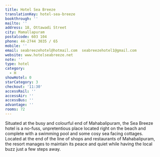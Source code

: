 ```yaml
---
title: Hotel Sea Breeze
translationKey: hotel-sea-breeze
bookthrough: ''
mailto: ''
address: 18, Ottawadi Street
city: Mamallapuram
postalcode: 603 104
phone: 44-2744 3035 / 65
mobile: ''
email: seabreezehotel@hotmail.com  seabreezehotel1@gmail.com
website: www.hotelseabreeze.net
note: ''
type: hotel
category:
  - H
showHotel: 0
starCategory: 3
checkout: '11:30'
accessRail: ''
accessAir: ''
accessBus: ''
advantage: ''
rooms: 72
---
```

Situated at the busy and colourful end of Mahabalipuram, the Sea Breeze hotel is a no-fuss, unpretentious place located right on the beach and complete with a swimming pool and some cosy sea facing cottages.     Located at the end of the line of shops and restaurants of Mahabalipuram, the resort manages to maintain its peace and quiet while having the local buzz just a few steps away.